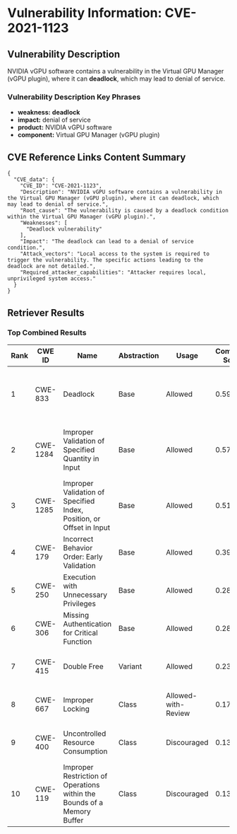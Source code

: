 # Vulnerability Information: CVE-2021-1123

## Vulnerability Description
NVIDIA vGPU software contains a vulnerability in the Virtual GPU Manager (vGPU plugin), where it can **deadlock**, which may lead to denial of service.

### Vulnerability Description Key Phrases
- **weakness:** **deadlock**
- **impact:** denial of service
- **product:** NVIDIA vGPU software
- **component:** Virtual GPU Manager (vGPU plugin)

## CVE Reference Links Content Summary
```
{
  "CVE_data": {
    "CVE_ID": "CVE-2021-1123",
    "Description": "NVIDIA vGPU software contains a vulnerability in the Virtual GPU Manager (vGPU plugin), where it can deadlock, which may lead to denial of service.",
    "Root_cause": "The vulnerability is caused by a deadlock condition within the Virtual GPU Manager (vGPU plugin).",
    "Weaknesses": [
      "Deadlock vulnerability"
    ],
    "Impact": "The deadlock can lead to a denial of service condition.",
    "Attack_vectors": "Local access to the system is required to trigger the vulnerability. The specific actions leading to the deadlock are not detailed.",
    "Required_attacker_capabilities": "Attacker requires local, unprivileged system access."
  }
}
```

## Retriever Results

### Top Combined Results

| Rank | CWE ID | Name | Abstraction | Usage | Combined Score | Retrievers | Individual Scores |
|------|--------|------|-------------|-------|---------------|------------|-------------------|
| 1 | CWE-833 | Deadlock | Base | Allowed | 0.5910 | dense, sparse, graph | dense: 0.528, sparse: 0.189, graph: 0.612 |
| 2 | CWE-1284 | Improper Validation of Specified Quantity in Input | Base | Allowed | 0.5784 | dense, sparse, graph | dense: 0.491, sparse: 0.153, graph: 0.686 |
| 3 | CWE-1285 | Improper Validation of Specified Index, Position, or Offset in Input | Base | Allowed | 0.5128 | dense, sparse, graph | dense: 0.475, sparse: 0.119, graph: 0.580 |
| 4 | CWE-179 | Incorrect Behavior Order: Early Validation | Base | Allowed | 0.3922 | sparse, graph | sparse: 0.166, graph: 0.832 |
| 5 | CWE-250 | Execution with Unnecessary Privileges | Base | Allowed | 0.2893 | dense, sparse | dense: 0.457, sparse: 0.106 |
| 6 | CWE-306 | Missing Authentication for Critical Function | Base | Allowed | 0.2812 | dense, sparse | dense: 0.451, sparse: 0.097 |
| 7 | CWE-415 | Double Free | Variant | Allowed | 0.2378 | sparse, graph | sparse: 0.139, graph: 0.498 |
| 8 | CWE-667 | Improper Locking | Class | Allowed-with-Review | 0.1790 | dense, sparse | dense: 0.472, sparse: 0.120 |
| 9 | CWE-400 | Uncontrolled Resource Consumption | Class | Discouraged | 0.1337 | dense, sparse | dense: 0.481, sparse: 0.101 |
| 10 | CWE-119 | Improper Restriction of Operations within the Bounds of a Memory Buffer | Class | Discouraged | 0.1304 | dense, sparse | dense: 0.466, sparse: 0.101 |


